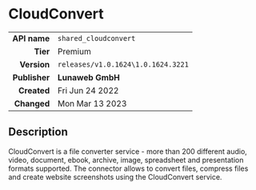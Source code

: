 # CloudConvert
| | |
|-:|-|
|**API name**|`shared_cloudconvert`|
|**Tier**|Premium|
|**Version**|`releases/v1.0.1624\1.0.1624.3221`|
|**Publisher**|**Lunaweb GmbH**|
|**Created**|Fri Jun 24 2022|
|**Changed**|Mon Mar 13 2023|

## Description
CloudConvert is a file converter service - more than 200 different audio, video, document, ebook, archive, image, spreadsheet and presentation formats supported. The connector allows to convert files, compress files and create website screenshots using the CloudConvert service.
